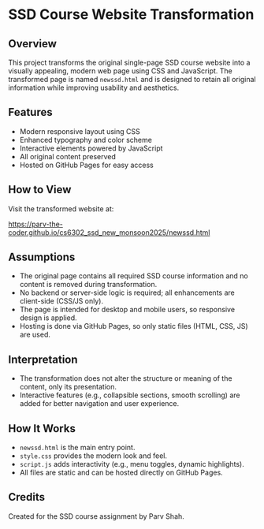 # SSD Course Website Transformation

## Overview
This project transforms the original single-page SSD course website into a visually appealing, modern web page using CSS and JavaScript. The transformed page is named `newssd.html` and is designed to retain all original information while improving usability and aesthetics.

## Features
- Modern responsive layout using CSS
- Enhanced typography and color scheme
- Interactive elements powered by JavaScript
- All original content preserved
- Hosted on GitHub Pages for easy access

## How to View
Visit the transformed website at:

https://parv-the-coder.github.io/cs6302_ssd_new_monsoon2025/newssd.html

## Assumptions
- The original page contains all required SSD course information and no content is removed during transformation.
- No backend or server-side logic is required; all enhancements are client-side (CSS/JS only).
- The page is intended for desktop and mobile users, so responsive design is applied.
- Hosting is done via GitHub Pages, so only static files (HTML, CSS, JS) are used.

## Interpretation
- The transformation does not alter the structure or meaning of the content, only its presentation.
- Interactive features (e.g., collapsible sections, smooth scrolling) are added for better navigation and user experience.

## How It Works
- `newssd.html` is the main entry point.
- `style.css` provides the modern look and feel.
- `script.js` adds interactivity (e.g., menu toggles, dynamic highlights).
- All files are static and can be hosted directly on GitHub Pages.

## Credits
Created for the SSD course assignment by Parv Shah.

